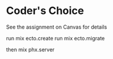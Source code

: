 # Coder's Choice

See the assignment on Canvas for details

run mix ecto.create
run mix ecto.migrate

then mix phx.server
